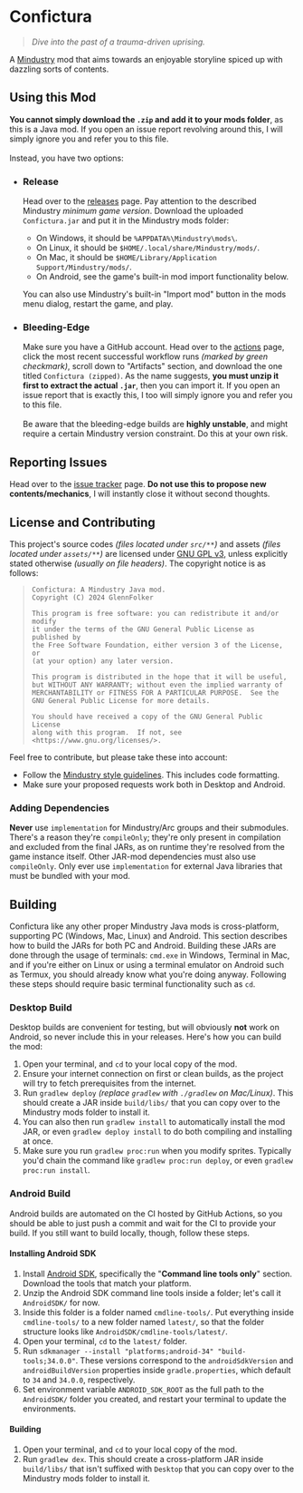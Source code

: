 # Confictura

> *Dive into the past of a trauma-driven uprising.*

A [Mindustry](https://github.com/Anuken/Mindustry) mod that aims towards an enjoyable storyline spiced up with dazzling sorts of contents.

## Using this Mod

**You cannot simply download the `.zip` and add it to your mods folder**, as this is a Java mod. If you open an issue report revolving around this, I will simply ignore you and refer you to this file. <br>
<br>
Instead, you have two options:
- ### Release

  Head over to the [releases](https://github.com/GlennFolker/Confictura/releases) page. Pay attention to the described Mindustry _minimum game version_. Download the uploaded `Confictura.jar` and put it in the Mindustry mods folder:
   - On Windows, it should be `%APPDATA%\Mindustry\mods\`.
   - On Linux, it should be `$HOME/.local/share/Mindustry/mods/`.
   - On Mac, it should be `$HOME/Library/Application Support/Mindustry/mods/`.
   - On Android, see the game's built-in mod import functionality below.

  You can also use Mindustry's built-in "Import mod" button in the mods menu dialog, restart the game, and play.
- ### Bleeding-Edge

  Make sure you have a GitHub account. Head over to the [actions](https://github.com/GlennFolker/Confictura/actions) page, click the most recent successful workflow runs *(marked by green checkmark)*, scroll down to "Artifacts" section, and download the one titled `Confictura (zipped)`. As the name suggests, **you must unzip it first to extract the actual `.jar`**, then you can import it. If you open an issue report that is exactly this, I too will simply ignore you and refer you to this file. <br>
  <br>
  Be aware that the bleeding-edge builds are **highly unstable**, and might require a certain Mindustry version constraint. Do this at your own risk.

## Reporting Issues

Head over to the [issue tracker](https://github.com/GlennFolker/Confictura/issues/new) page. **Do not use this to propose new contents/mechanics**, I will instantly close it without second thoughts.

## License and Contributing

This project's source codes *(files located under `src/**`)* and assets *(files located under `assets/**`)* are licensed under [GNU GPL v3](/LICENSE), unless explicitly stated otherwise *(usually on file headers)*. The copyright notice is as follows:

> ```
> Confictura: A Mindustry Java mod.
> Copyright (C) 2024 GlennFolker
> 
> This program is free software: you can redistribute it and/or modify
> it under the terms of the GNU General Public License as published by
> the Free Software Foundation, either version 3 of the License, or
> (at your option) any later version.
> 
> This program is distributed in the hope that it will be useful,
> but WITHOUT ANY WARRANTY; without even the implied warranty of
> MERCHANTABILITY or FITNESS FOR A PARTICULAR PURPOSE.  See the
> GNU General Public License for more details.
> 
> You should have received a copy of the GNU General Public License
> along with this program.  If not, see <https://www.gnu.org/licenses/>.
> ```

Feel free to contribute, but please take these into account:
- Follow the [Mindustry style guidelines](https://github.com/Anuken/Mindustry/blob/master/CONTRIBUTING.md#style-guidelines). This includes code formatting.
- Make sure your proposed requests work both in Desktop and Android.

### Adding Dependencies

**Never** use `implementation` for Mindustry/Arc groups and their submodules. There's a reason they're `compileOnly`; they're only present in compilation and excluded from the final JARs, as on runtime they're resolved from the game instance itself. Other JAR-mod dependencies must also use `compileOnly`. Only ever use `implementation` for external Java libraries that must be bundled with your mod.

## Building

Confictura like any other proper Mindustry Java mods is cross-platform, supporting PC (Windows, Mac, Linux) and Android. This section describes how to build the JARs for both PC and Android. Building these JARs are done through the usage of terminals: `cmd.exe` in Windows, Terminal in Mac, and if you're either on Linux or using a terminal emulator on Android such as Termux, you should already know what you're doing anyway. Following these steps should require basic terminal functionality such as `cd`.

### Desktop Build

Desktop builds are convenient for testing, but will obviously **not** work on Android, so never include this in your releases. Here's how you can build the mod:
1. Open your terminal, and `cd` to your local copy of the mod.
2. Ensure your internet connection on first or clean builds, as the project will try to fetch prerequisites from the internet.
3. Run `gradlew deploy` *(replace `gradlew` with `./gradlew` on Mac/Linux)*. This should create a JAR inside `build/libs/` that you can copy over to the Mindustry mods folder to install it.
4. You can also then run `gradlew install` to automatically install the mod JAR, or even `gradlew deploy install` to do both compiling and installing at once.
5. Make sure you run `gradlew proc:run` when you modify sprites. Typically you'd chain the command like `gradlew proc:run deploy`, or even `gradlew proc:run install`.

### Android Build

Android builds are automated on the CI hosted by GitHub Actions, so you should be able to just push a commit and wait for the CI to provide your build. If you still want to build locally, though, follow these steps.

#### Installing Android SDK
1. Install [Android SDK](https://developer.android.com/studio#command-line-tools-only), specifically the "**Command line tools only**" section. Download the tools that match your platform.
2. Unzip the Android SDK command line tools inside a folder; let's call it `AndroidSDK/` for now.
3. Inside this folder is a folder named `cmdline-tools/`. Put everything inside `cmdline-tools/` to a new folder named `latest/`, so that the folder structure looks like `AndroidSDK/cmdline-tools/latest/`.
4. Open your terminal, `cd` to the `latest/` folder.
5. Run `sdkmanager --install "platforms;android-34" "build-tools;34.0.0"`. These versions correspond to the `androidSdkVersion` and `androidBuildVersion` properties inside `gradle.properties`, which default to `34` and `34.0.0`, respectively.
6. Set environment variable `ANDROID_SDK_ROOT` as the full path to the `AndroidSDK/` folder you created, and restart your terminal to update the environments.

#### Building
1. Open your terminal, and `cd` to your local copy of the mod.
2. Run `gradlew dex`. This should create a cross-platform JAR inside `build/libs/` that isn't suffixed with `Desktop` that you can copy over to the Mindustry mods folder to install it.
